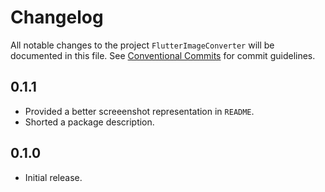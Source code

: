 # Changelog

All notable changes to the project `FlutterImageConverter` will be documented in this file.
See [Conventional Commits](https://conventionalcommits.org) for commit guidelines.

## 0.1.1

- Provided a better screeenshot representation in `README`.
- Shorted a package description.

## 0.1.0

- Initial release.
